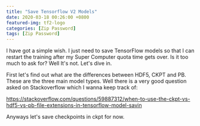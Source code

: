 ```yaml
---
title: "Save Tensorflow V2 Models"
date: 2020-03-18 00:26:00 +0800
featured-img: tf2-logo
categories: [Zip Password]
tags: [Zip Password]
---
```


I have got a simple wish. I just need to save TensorFlow models so that I can restart the training after my Super Computer quota time gets over. Is it too much to ask for? Well It's not. Let's dive in.

First let's find out what are the differences between HDF5, CKPT and PB. These are the three main model types. Well there is a very good question asked on Stackoverflow which I wanna keep track of:

https://stackoverflow.com/questions/59887312/when-to-use-the-ckpt-vs-hdf5-vs-pb-file-extensions-in-tensorflow-model-savin

Anyways let's save checkpoints in ckpt for now.